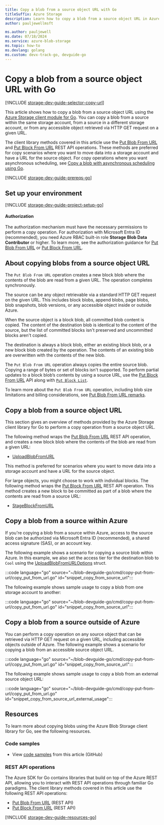 ```yaml
---
title: Copy a blob from a source object URL with Go
titleSuffix: Azure Storage
description: Learn how to copy a blob from a source object URL in Azure Storage by using the Go client library.
author: pauljewellmsft

ms.author: pauljewell
ms.date: 07/18/2024
ms.service: azure-blob-storage
ms.topic: how-to
ms.devlang: golang
ms.custom: devx-track-go, devguide-go
---
```


# Copy a blob from a source object URL with Go

[!INCLUDE [storage-dev-guide-selector-copy-url](../../../includes/storage-dev-guides/storage-dev-guide-selector-copy-url.md)]

This article shows how to copy a blob from a source object URL using the [Azure Storage client module for Go](https://pkg.go.dev/github.com/Azure/azure-sdk-for-go/sdk/storage/azblob#section-readme). You can copy a blob from a source within the same storage account, from a source in a different storage account, or from any accessible object retrieved via HTTP GET request on a given URL.

The client library methods covered in this article use the [Put Blob From URL](/rest/api/storageservices/put-blob-from-url) and [Put Block From URL](/rest/api/storageservices/put-block-from-url) REST API operations. These methods are preferred for copy scenarios where you want to move data into a storage account and have a URL for the source object. For copy operations where you want asynchronous scheduling, see [Copy a blob with asynchronous scheduling using Go](storage-blob-copy-async-go.md).

[!INCLUDE [storage-dev-guide-prereqs-go](../../../includes/storage-dev-guides/storage-dev-guide-prereqs-go.md)]

## Set up your environment

[!INCLUDE [storage-dev-guide-project-setup-go](../../../includes/storage-dev-guides/storage-dev-guide-project-setup-go.md)]

#### Authorization

The authorization mechanism must have the necessary permissions to perform a copy operation. For authorization with Microsoft Entra ID (recommended), you need Azure RBAC built-in role **Storage Blob Data Contributor** or higher. To learn more, see the authorization guidance for [Put Blob From URL](/rest/api/storageservices/put-blob-from-url#authorization) or [Put Block From URL](/rest/api/storageservices/put-block-from-url#authorization).

## About copying blobs from a source object URL

The `Put Blob From URL` operation creates a new block blob where the contents of the blob are read from a given URL. The operation completes synchronously.

The source can be any object retrievable via a standard HTTP GET request on the given URL. This includes block blobs, append blobs, page blobs, blob snapshots, blob versions, or any accessible object inside or outside Azure.

When the source object is a block blob, all committed blob content is copied. The content of the destination blob is identical to the content of the source, but the list of committed blocks isn't preserved and uncommitted blocks aren't copied.

The destination is always a block blob, either an existing block blob, or a new block blob created by the operation. The contents of an existing blob are overwritten with the contents of the new blob.

The `Put Blob From URL` operation always copies the entire source blob. Copying a range of bytes or set of blocks isn't supported. To perform partial updates to a block blob’s contents by using a source URL, use the [Put Block From URL](/rest/api/storageservices/put-block-from-url) API along with [`Put Block List`](/rest/api/storageservices/put-block-list).

To learn more about the `Put Blob From URL` operation, including blob size limitations and billing considerations, see [Put Blob From URL remarks](/rest/api/storageservices/put-blob-from-url#remarks).

## Copy a blob from a source object URL

This section gives an overview of methods provided by the Azure Storage client library for Go to perform a copy operation from a source object URL.

The following method wraps the [Put Blob From URL](/rest/api/storageservices/put-blob-from-url) REST API operation, and creates a new block blob where the contents of the blob are read from a given URL:

- [UploadBlobFromURL](https://pkg.go.dev/github.com/Azure/azure-sdk-for-go/sdk/storage/azblob/blockblob#Client.UploadBlobFromURL)

This method is preferred for scenarios where you want to move data into a storage account and have a URL for the source object.

For large objects, you might choose to work with individual blocks. The following method wraps the [Put Block From URL](/rest/api/storageservices/put-block-from-url) REST API operation. This method creates a new block to be committed as part of a blob where the contents are read from a source URL:

- [StageBlockFromURL](https://pkg.go.dev/github.com/Azure/azure-sdk-for-go/sdk/storage/azblob/blockblob#Client.StageBlockFromURL)

## Copy a blob from a source within Azure

If you're copying a blob from a source within Azure, access to the source blob can be authorized via Microsoft Entra ID (recommended), a shared access signature (SAS), or an account key.

The following example shows a scenario for copying a source blob within Azure. In this example, we also set the access tier for the destination blob to `Cool` using the [UploadBlobFromURLOptions](https://pkg.go.dev/github.com/Azure/azure-sdk-for-go/sdk/storage/azblob/blockblob#UploadBlobFromURLOptions) struct.

:::code language="go" source="~/blob-devguide-go/cmd/copy-put-from-url/copy_put_from_url.go" id="snippet_copy_from_source_url":::

The following example shows sample usage to copy a blob from one storage account to another:

:::code language="go" source="~/blob-devguide-go/cmd/copy-put-from-url/copy_put_from_url.go" id="snippet_copy_from_source_url":::

## Copy a blob from a source outside of Azure

You can perform a copy operation on any source object that can be retrieved via HTTP GET request on a given URL, including accessible objects outside of Azure. The following example shows a scenario for copying a blob from an accessible source object URL.

:::code language="go" source="~/blob-devguide-go/cmd/copy-put-from-url/copy_put_from_url.go" id="snippet_copy_from_source_url":::

The following example shows sample usage to copy a blob from an external source object URL:

:::code language="go" source="~/blob-devguide-go/cmd/copy-put-from-url/copy_put_from_url.go" id="snippet_copy_from_source_url_external_usage":::

## Resources

To learn more about copying blobs using the Azure Blob Storage client library for Go, see the following resources.

### Code samples

- View [code samples](https://github.com/Azure-Samples/blob-storage-devguide-go/blob/main/cmd/copy-put-from-url/copy_put_from_url.go) from this article (GitHub)

### REST API operations

The Azure SDK for Go contains libraries that build on top of the Azure REST API, allowing you to interact with REST API operations through familiar Go paradigms. The client library methods covered in this article use the following REST API operations:

- [Put Blob From URL](/rest/api/storageservices/put-blob-from-url) (REST API)
- [Put Block From URL](/rest/api/storageservices/put-block-from-url) (REST API)

[!INCLUDE [storage-dev-guide-resources-go](../../../includes/storage-dev-guides/storage-dev-guide-resources-go.md)]
